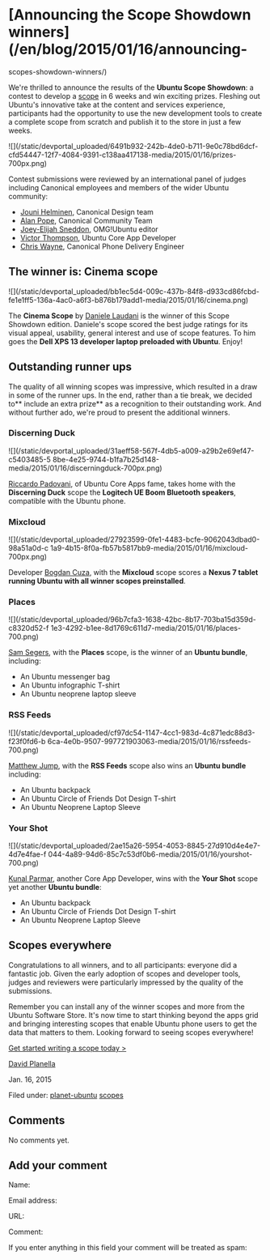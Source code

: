 





#  [Announcing the Scope Showdown winners](/en/blog/2015/01/16/announcing-
scopes-showdown-winners/)

We're thrilled to announce the results of the **Ubuntu Scope Showdown**: a
contest to develop a [scope](http://developer.ubuntu.com/scopes) in 6 weeks
and win exciting prizes. Fleshing out Ubuntu's innovative take at the content
and services experience, participants had the opportunity to use the new
development tools to create a complete scope from scratch and publish it to
the store in just a few weeks.

![](/static/devportal_uploaded/6491b932-242b-4de0-b711-9e0c78bd6dcf-
cfd54447-12f7-4084-9391-c138aa417138-media/2015/01/16/prizes-700px.png)

Contest submissions were reviewed by an international panel of judges
including Canonical employees and members of the wider Ubuntu community:

  * [Jouni Helminen](http://design.canonical.com/author/jounihelminen/), Canonical Design team
  * [Alan Pope](http://popey.com), Canonical Community Team
  * [Joey-Elijah Sneddon](https://plus.google.com/117485690627814051450), OMG!Ubuntu editor
  * [Victor Thompson](http://www.viclog.com/), Ubuntu Core App Developer
  * [Chris Wayne](https://plus.google.com/101938447377026516439), Canonical Phone Delivery Engineer

## The winner is: Cinema scope

![](/static/devportal_uploaded/bb1ec5d4-009c-437b-84f8-d933cd86fcbd-
fe1e1ff5-136a-4ac0-a6f3-b876b179add1-media/2015/01/16/cinema.png)

The **Cinema Scope** by [Daniele Laudani](http://danslair.me/) is the winner
of this Scope Showdown edition. Daniele's scope scored the best judge ratings
for its visual appeal, usability, general interest and use of scope features.
To him goes the **Dell XPS 13 developer laptop preloaded with Ubuntu**. Enjoy!

## Outstanding runner ups

The quality of all winning scopes was impressive, which resulted in a draw in
some of the runner ups. In the end, rather than a tie break, we decided to**
include an extra prize** as a recognition to their outstanding work. And
without further ado, we're proud to present the additional winners.

### Discerning Duck

![](/static/devportal_uploaded/31aeff58-567f-4db5-a009-a29b2e69ef47-c5403485-5
8be-4e25-9744-b1fa7b25d148-media/2015/01/16/discerningduck-700px.png)

[Riccardo Padovani](http://rpadovani.com/), of Ubuntu Core Apps fame, takes
home with the **Discerning Duck** scope the **Logitech UE Boom Bluetooth
speakers**, compatible with the Ubuntu phone.

### Mixcloud

![](/static/devportal_uploaded/27923599-0fe1-4483-bcfe-9062043dbad0-98a51a0d-c
1a9-4b15-8f0a-fb57b5817bb9-media/2015/01/16/mixcloud-700px.png)

Developer [Bogdan Cuza](https://plus.google.com/+BogdanCuza), with the
**Mixcloud** scope scores a **Nexus 7 tablet running Ubuntu with all winner
scopes preinstalled**.

### Places

![](/static/devportal_uploaded/96b7cfa3-1638-42bc-8b17-703ba15d359d-c8320d52-f
1e3-4292-b1ee-8d1769c611d7-media/2015/01/16/places-700.png)

[Sam Segers](https://plus.google.com/+SamSegers), with the **Places** scope,
is the winner of an **Ubuntu bundle**, including:

  * An Ubuntu messenger bag
  * An Ubuntu infographic T-shirt
  * An Ubuntu neoprene laptop sleeve

### RSS Feeds

![](/static/devportal_uploaded/cf97dc54-1147-4cc1-983d-4c871edc88d3-f23f0fd6-b
6ca-4e0b-9507-997721903063-media/2015/01/16/rssfeeds-700.png)

[Matthew Jump](https://launchpad.net/~mateo-salta), with the **RSS Feeds**
scope also wins an **Ubuntu bundle** including:

  * An Ubuntu backpack
  * An Ubuntu Circle of Friends Dot Design T-shirt
  * An Ubuntu Neoprene Laptop Sleeve

### Your Shot

![](/static/devportal_uploaded/2ae15a26-5954-4053-8845-27d910d4e4e7-4d7e4fae-f
044-4a89-94d6-85c7c53df0b6-media/2015/01/16/yourshot-700.png)

[Kunal Parmar](https://plus.google.com/107131111620114136370), another Core
App Developer, wins with the **Your Shot** scope yet another **Ubuntu
bundle**:

  * An Ubuntu backpack
  * An Ubuntu Circle of Friends Dot Design T-shirt
  * An Ubuntu Neoprene Laptop Sleeve

## Scopes everywhere

Congratulations to all winners, and to all participants: everyone did a
fantastic job. Given the early adoption of scopes and developer tools, judges
and reviewers were particularly impressed by the quality of the submissions.

Remember you can install any of the winner scopes and more from the Ubuntu
Software Store. It's now time to start thinking beyond the apps grid and
bringing interesting scopes that enable Ubuntu phone users to get the data
that matters to them. Looking forward to seeing scopes everywhere!

[Get started writing a scope today >](http://developer.ubuntu.com/scopes/)

[David Planella](/en/blog/authors/dpm/)

Jan. 16, 2015

Filed under: [planet-ubuntu](/en/blog/tags/planet-ubuntu/)
[scopes](/en/blog/tags/scopes/)





## Comments

No comments yet.

## Add your comment

Name:

Email address:

URL:

Comment:

If you enter anything in this field your comment will be treated as spam:





